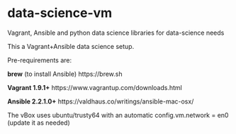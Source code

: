 # data-science-vm
Vagrant, Ansible and python data science libraries for data-science needs

This a Vagrant+Ansible data science setup.

Pre-requirements are:

<p>
<strong>brew</strong> (to install Ansible) https://brew.sh 
</p>
<p>
<strong>Vagrant 1.9.1+</strong> https://www.vagrantup.com/downloads.html
</p>
<p>
<strong>Ansible 2.2.1.0+</strong> https://valdhaus.co/writings/ansible-mac-osx/
</p>

The vBox uses ubuntu/trusty64 with an automatic config.vm.network = en0 (update it as needed)